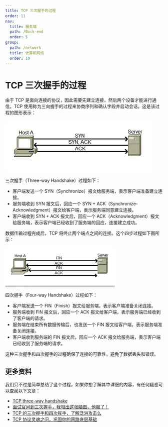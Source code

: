 ```yaml
---
title: TCP 三次握手的过程
order: 11
nav:
  title: 服务端
  path: /Back-end
  order: 5
group:
  path: /network
  title: 计算机网络
  order: 10
---
```


# TCP 三次握手的过程

由于 TCP 是面向连接的协议，因此需要先建立连接，然后两个设备才能进行通信。TCP 使用称为三向握手的过程来协商序列和确认字段并启动会话。这是该过程的图形表示：

![image-20240906095228752](./assets/image-20240906095228752.png)

三次握手（Three-way Handshake）过程如下：

- 客户端发送一个 SYN（Synchronize）报文给服务端，表示客户端准备建立连接。
- 服务端收到 SYN 报文后，回应一个 SYN + ACK（Synchronize-Acknowledgment）报文给客户端，表示服务端同意建立连接。
- 客户端收到 SYN + ACK 报文后，回应一个 ACK（Acknowledgment）报文给服务端，表示客户端已经收到了服务端的回应，连接建立成功。

数据传输过程完成后，TCP 将终止两个端点之间的连接。这个四步过程如下图所示：

![image-20240906095259201](./assets/image-20240906095259201.png)

四次握手（Four-way Handshake）过程如下：

- 客户端发送一个 FIN（Finish）报文给服务端，表示客户端准备关闭连接。
- 服务端收到 FIN 报文后，回应一个 ACK 报文给客户端，表示服务端已经收到了客户端的请求。
- 服务端在结束所有数据传输后，也发送一个 FIN 报文给客户端，表示服务端准备关闭连接。
- 客户端收到服务端的 FIN 报文后，回应一个 ACK 报文给服务端，表示客户端已经收到了服务端的请求。

这种三次握手和四次握手的过程确保了连接的可靠性，避免了数据丢失和错误。

## 更多资料

我们只不过是简单总结了这个过程，如果你想了解其中详细的内容，有任何疑惑可以查阅以下文章：

- [TCP three-way handshake](https://study-ccna.com/tcp-three-way-handshake/)
- [面试官问到三次握手，我甩出这张脑图，他服了！](https://juejin.cn/post/6844904132071948295)
- [TCP 的三次握手和四次挥手，了解泛洪攻击么](https://github.com/sisterAn/blog/issues/105)
- [TCP 协议灵魂之问，巩固你的网路底层基础](https://juejin.cn/post/6844904070889603085)
